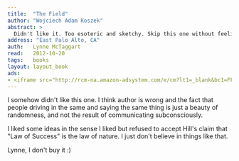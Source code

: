 ```yaml
---
title:	"The Field"
author: "Wojciech Adam Koszek"
abstract: >
  Didn't like it. Too esoteric and sketchy. Skip this one without feeling bad.
address: "East Palo Alto, CA"
auth:	Lynne McTaggart
read:	2012-10-20
tags:	books
layout: layout_book
ads:
- <iframe src="http://rcm-na.amazon-adsystem.com/e/cm?lt1=_blank&bc1=FFFFFF&IS2=1&npa=1&bg1=FFFFFF&fc1=000000&lc1=FF0000&t=wkoszek-20&o=1&p=8&l=as4&m=amazon&f=ifr&ref=ss_til&asins=006143518X" style="width:120px;height:240px;" scrolling="no" marginwidth="0" marginheight="0" frameborder="0"></iframe>
---
```


I somehow didn't like this one. I think author is wrong and the fact that
people driving in the same and saying the same thing is just a beauty of
randomness, and not the result of communicating subconsciously.

I liked some ideas in the sense I liked but refused to accept Hill's claim
that "Law of Success" is the law of nature. I just don't believe in things
like that.

Lynne, I don't buy it :)
